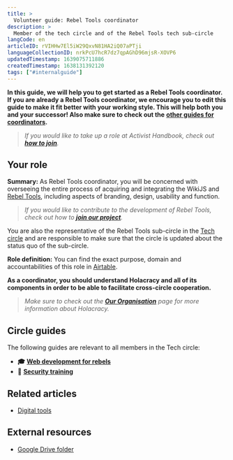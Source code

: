 ```yaml
---
title: >
  Volunteer guide: Rebel Tools coordinator
description: >
  Member of the tech circle and of the Rebel Tools tech sub-circle
langCode: en
articleID: rVIHHw7El5iW29QxvN81HA2iQ07aPTji
languageCollectionID: nrkPcU7hcR7dz7qpAGhD96mjsR-XOVP6
updatedTimestamp: 1639075711886
createdTimestamp: 1638131392120
tags: ["#internalguide"]
---
```


**In this guide, we will help you to get started as a Rebel Tools coordinator. If you are already a Rebel Tools coordinator, we encourage you to edit this guide to make it fit better with your working style. This will help both you and your successor! Also make sure to check out the** [**other guides for coordinators**](/support)**.**

> _If you would like to take up a role at Activist Handbook, check out_ [_**how to join**_](/join)_._

## **Your role**

**Summary:** As Rebel Tools coordinator, you will be concerned with overseeing the entire process of acquiring and integrating the WikiJS and [Rebel Tools](https://rebel.tools/), including aspects of branding, design, usability and function.

> _If you would like to contribute to the development of Rebel Tools, check out how to_ [_**join our project**_](https://mailchi.mp/activisthandbook/rebeltools)_._

You are also the representative of the Rebel Tools sub-circle in the [Tech circle](/support/tech) and are responsible to make sure that the circle is updated about the status quo of the sub-circle.

**Role definition:** You can find the exact purpose, domain and accountabilities of this role in [Airtable](https://airtable.com/shrwlhB02r8fij4TW/tbloV4g8loVisebVz/viwtcEL8kzN0p86H6/recgMWuU1hQfKzg1B).

**As a coordinator, you should understand Holacracy and all of its components in order to be able to facilitate cross-circle cooperation.**

> _Make sure to check out the_ [_**Our Organisation**_](/support/organisation) _page for more information about Holacracy._

## **Circle guides**

The following guides are relevant to all members in the Tech circle:

-   **🎓** [**Web development for rebels**](/academy/web-dev)
-   **🔐** [**Security training**](/support/tech/security-training)

## **Related articles**

-   [Digital tools](/tools)

## **External resources**

-   [Google Drive folder](https://drive.google.com/drive/u/0/folders/1TicTaeF_0VOxiAYWqPqNi7-OYsRmMGti)